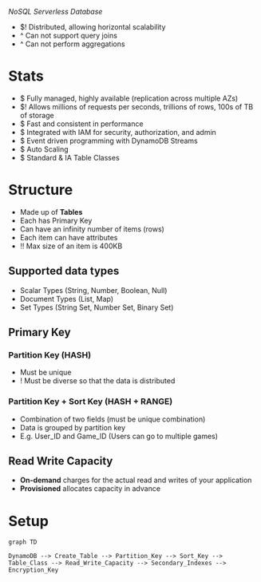*NoSQL Serverless Database*
- $! Distributed, allowing horizontal scalability
- ^ Can not support query joins
- ^ Can not perform aggregations

# Stats
- $ Fully managed, highly available (replication across multiple AZs)
- $! Allows millions of requests per seconds, trillions of rows, 100s of TB of storage
- $ Fast and consistent in performance
- $ Integrated with IAM for security, authorization, and admin
- $ Event driven programming with DynamoDB Streams
- $ Auto Scaling
- $ Standard & IA Table Classes

# Structure
- Made up of **Tables**
- Each has Primary Key
- Can have an infinity number of items (rows)
- Each item can have attributes
- !! Max size of an item is 400KB
## Supported data types
- Scalar Types (String, Number, Boolean, Null)
- Document Types (List, Map)
- Set Types (String Set, Number Set, Binary Set)

## Primary Key
### Partition Key (HASH)
- Must be unique
- ! Must be diverse so that the data is distributed

### Partition Key + Sort Key (HASH + RANGE)
- Combination of two fields (must be unique combination)
- Data is grouped by partition key
- E.g. User_ID and Game_ID (Users can go to multiple games)

## Read Write Capacity
- **On-demand** charges for the actual read and writes of your application
- **Provisioned** allocates capacity in advance

# Setup
```mermaid
graph TD

DynamoDB --> Create_Table --> Partition_Key --> Sort_Key --> Table_Class --> Read_Write_Capacity --> Secondary_Indexes --> Encryption_Key
```